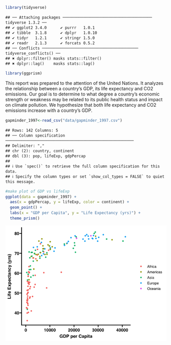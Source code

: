 ``` r
library(tidyverse)
```

    ## ── Attaching packages ─────────────────────────────────────── tidyverse 1.3.2 ──
    ## ✔ ggplot2 3.4.0      ✔ purrr   1.0.1 
    ## ✔ tibble  3.1.8      ✔ dplyr   1.0.10
    ## ✔ tidyr   1.2.1      ✔ stringr 1.5.0 
    ## ✔ readr   2.1.3      ✔ forcats 0.5.2 
    ## ── Conflicts ────────────────────────────────────────── tidyverse_conflicts() ──
    ## ✖ dplyr::filter() masks stats::filter()
    ## ✖ dplyr::lag()    masks stats::lag()

``` r
library(ggprism)
```

This report was prepared to the attention of the United Nations. It
analyzes the relationship between a country’s GDP, its life expectancy
and CO2 emissions. Our goal is to determine to what degree a country’s
economic strength or weakness may be related to its public health status
and impact on climate pollution. We hypothesize that both life
expectancy and CO2 emissions increase with a country’s GDP.

``` r
gapminder_1997<-read_csv("data/gapminder_1997.csv")
```

    ## Rows: 142 Columns: 5
    ## ── Column specification ────────────────────────────────────────────────────────
    ## Delimiter: ","
    ## chr (2): country, continent
    ## dbl (3): pop, lifeExp, gdpPercap
    ## 
    ## ℹ Use `spec()` to retrieve the full column specification for this data.
    ## ℹ Specify the column types or set `show_col_types = FALSE` to quiet this message.

``` r
#make plot of GDP vs lifeExp
ggplot(data = gapminder_1997) +
  aes(x = gdpPercap, y = lifeExp, color = continent) +
  geom_point() +
  labs(x = "GDP per Capita", y = "Life Expectancy (yrs)") +
  theme_prism()
```

![](gapminder_report_files/figure-markdown_github/gdp-lifeExp-1997-plot-1.png)
